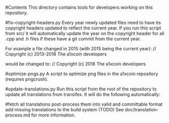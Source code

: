 #Contents
This directory contains tools for developers working on this repository.

#fix-copyright-headers.py
Every year newly updated files need to have its copyright headers updated to reflect the current year. If you run this script from src/ it will automatically update the year on the copyright header for all .cpp and .h files if these have a git commit from the current year.

For example a file changed in 2015 (with 2015 being the current year): // Copyright (c) 2013-2018 The a1xcoin developers

would be changed to: // Copyright (c) 2018 The a1xcoin developers

#optimize-pngs.py
A script to optimize png files in the a1xcoin repository (requires pngcrush).

#update-translations.py
Run this script from the root of the repository to update all translations from transifex. It will do the following automatically:

#fetch all translations
post-process them into valid and committable format
add missing translations to the build system (TODO)
See doc/translation-process.md for more information.
